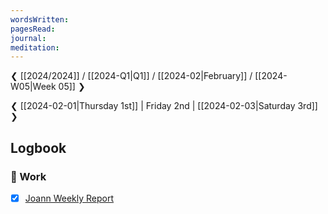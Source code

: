 ```yaml
---
wordsWritten: 
pagesRead: 
journal: 
meditation:
---
```

❮ [[2024/2024]] / [[2024-Q1|Q1]] / [[2024-02|February]] / [[2024-W05|Week 05]] ❯

❮ [[2024-02-01|Thursday 1st]] | Friday 2nd | [[2024-02-03|Saturday 3rd]] ❯



## Logbook

### 💼 Work
- [x] [Joann Weekly Report](things:///show?id=12Aiq2kJd7ZRGkQkDPasEF)